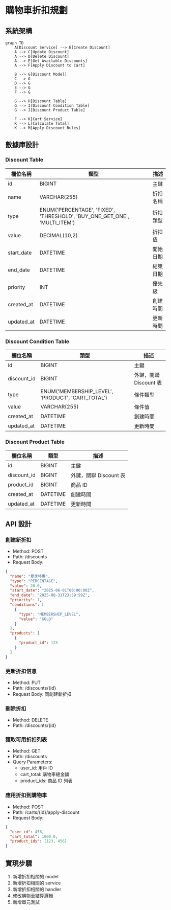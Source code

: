 # 購物車折扣規劃

## 系統架構

```mermaid
graph TD
    A[Discount Service] --> B[Create Discount]
    A --> C[Update Discount]
    A --> D[Delete Discount]
    A --> E[Get Available Discounts]
    A --> F[Apply Discount to Cart]

    B --> G[Discount Model]
    C --> G
    D --> G
    E --> G
    F --> G

    G --> H[Discount Table]
    G --> I[Discount Condition Table]
    G --> J[Discount Product Table]

    F --> K[Cart Service]
    K --> L[Calculate Total]
    K --> M[Apply Discount Rules]
```

## 數據庫設計

### Discount Table

| 欄位名稱   | 類型                                                                      | 描述     |
| ---------- | ------------------------------------------------------------------------- | -------- |
| id         | BIGINT                                                                    | 主鍵     |
| name       | VARCHAR(255)                                                              | 折扣名稱 |
| type       | ENUM('PERCENTAGE', 'FIXED', 'THRESHOLD', 'BUY_ONE_GET_ONE', 'MULTI_ITEM') | 折扣類型 |
| value      | DECIMAL(10,2)                                                             | 折扣值   |
| start_date | DATETIME                                                                  | 開始日期 |
| end_date   | DATETIME                                                                  | 結束日期 |
| priority   | INT                                                                       | 優先級   |
| created_at | DATETIME                                                                  | 創建時間 |
| updated_at | DATETIME                                                                  | 更新時間 |

### Discount Condition Table

| 欄位名稱    | 類型                                              | 描述                   |
| ----------- | ------------------------------------------------- | ---------------------- |
| id          | BIGINT                                            | 主鍵                   |
| discount_id | BIGINT                                            | 外鍵，關聯 Discount 表 |
| type        | ENUM('MEMBERSHIP_LEVEL', 'PRODUCT', 'CART_TOTAL') | 條件類型               |
| value       | VARCHAR(255)                                      | 條件值                 |
| created_at  | DATETIME                                          | 創建時間               |
| updated_at  | DATETIME                                          | 更新時間               |

### Discount Product Table

| 欄位名稱    | 類型     | 描述                   |
| ----------- | -------- | ---------------------- |
| id          | BIGINT   | 主鍵                   |
| discount_id | BIGINT   | 外鍵，關聯 Discount 表 |
| product_id  | BIGINT   | 商品 ID                |
| created_at  | DATETIME | 創建時間               |
| updated_at  | DATETIME | 更新時間               |

## API 設計

### 創建新折扣

- Method: POST
- Path: /discounts
- Request Body:

```json
{
  "name": "夏季特惠",
  "type": "PERCENTAGE",
  "value": 20.0,
  "start_date": "2025-06-01T00:00:00Z",
  "end_date": "2025-08-31T23:59:59Z",
  "priority": 1,
  "conditions": [
    {
      "type": "MEMBERSHIP_LEVEL",
      "value": "GOLD"
    }
  ],
  "products": [
    {
      "product_id": 123
    }
  ]
}
```

### 更新折扣信息

- Method: PUT
- Path: /discounts/{id}
- Request Body: 同創建新折扣

### 刪除折扣

- Method: DELETE
- Path: /discounts/{id}

### 獲取可用折扣列表

- Method: GET
- Path: /discounts
- Query Parameters:
  - user_id: 用戶 ID
  - cart_total: 購物車總金額
  - product_ids: 商品 ID 列表

### 應用折扣到購物車

- Method: POST
- Path: /carts/{id}/apply-discount
- Request Body:

```json
{
  "user_id": 456,
  "cart_total": 1000.0,
  "product_ids": [123, 456]
}
```

## 實現步驟

1. 新增折扣相關的 model
2. 新增折扣相關的 service
3. 新增折扣相關的 handler
4. 修改購物車結算邏輯
5. 新增單元測試
